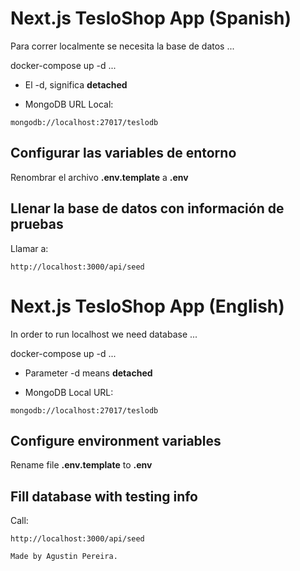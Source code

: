 # Next.js TesloShop App (Spanish)
Para correr localmente se necesita la base de datos
...

docker-compose up -d
...

* El -d, significa __detached__

* MongoDB URL Local:

```
mongodb://localhost:27017/teslodb
```


## Configurar las variables de entorno

Renombrar el archivo __.env.template__ a __.env__


## Llenar la base de datos con información de pruebas

Llamar a:
``` 
http://localhost:3000/api/seed 

```

# Next.js TesloShop App (English)
In order to run localhost we need database
...

docker-compose up -d
...

* Parameter -d means __detached__


* MongoDB Local URL:

```
mongodb://localhost:27017/teslodb
```


## Configure environment variables

Rename file __.env.template__ to  __.env__


## Fill database with testing info 

Call:
``` 
http://localhost:3000/api/seed 

```


``` Made by Agustin Pereira. ``` 